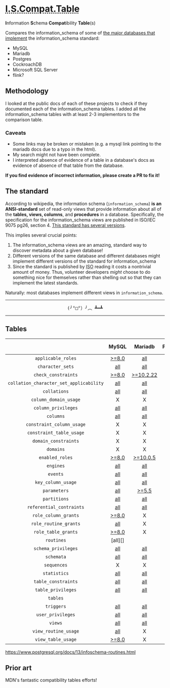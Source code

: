 <h1>
    <abbr title="Information Schema Compatibility Table">I.S.Compat.Table</abbr>
</h1>

**I**nformation **S**chema **Compat**ibility **Table**(s)

Compares the information_schema of some of [the major databases that implement][implementors] the information_schema standard:

- MySQL
- Mariadb
- Postgres
- CockroachDB
- Microsoft SQL Server
- flink?
  <!-- materialize: no information_schema _documented_; it should be postgres, right? -->
  <!-- dolt? -->
  <!-- ksqldb? -->
  <!-- Presto -->
  <!-- Apache Hive -->
  <!-- IBM db2? -->
  <!-- oracle whatever? -->
  <!-- your database here! -->

## Methodology

I looked at the public docs of each of these projects to check if they documented each of the information_schema tables.
I added all the information_schema tables with at least 2-3 implementors to the comparison table.

### Caveats

- Some links may be broken or mistaken (e.g. a mysql link pointing to the mariadb docs due to a typo in the html).
- My search might not have been complete.
- I interpreted absence of evidence of a table in a database's docs as evidence of absence of that table from the database.

**If you find evidence of incorrect information, please create a PR to fix it!**

## The standard

According to wikipedia, the information schema (`information_schema`) **is an ANSI-standard** set of read-only views that provide information about all of the **tables, views, columns**, and **procedures** in a database.
Specifically, the specification for the information_schema views are published in ISO/IEC 9075 pg26, section 4. [This standard has several versions][version history].

This implies several crucial points:

1. The information_schema views are an amazing, standard way to discover metadata about a given database!
1. Different versions of the same database and different databases might implement different versions of the standard for information_schema
1. Since the standard is published by <abbr title="the International Standards Organization">ISO</abbr> reading it costs a nontrivial amount of money.
   Thus, volunteer developers _might_ choose to do something nice for themselves rather than shelling out so that they can implement the latest standards.

Naturally: most databases implement different views in `information_schema`.

<hr/>
<p align=center> <span style="font-family: monospace" title="flipping table"> (╯°□°）╯︵ ┻━┻</span></p>
<hr/>

<!-- ## Table of contents (spoiler: the contents are tables)
0. tables
1. `applicable_roles`
1. `character_sets`
1. `check_constraints`
1. `collation_character_set_applicability`
1. `collations`
1. `column_domain_usage`
1. `column_privileges`
1. `columns`
1. `constraint_column_usage`
1. `constraint_table_usage`
1. `domain_constraints`
1. `domains`
1. `enabled_roles`
1. `engines`
1. `events`
1. `key_column_data_store`
1. `parameters`
1. `partitions`
1. `referential_contraints`
1. `role_column_grants`
1. `role_routine_grants`
1. `role_table_grants`
1. `schema_privileges`
1. `schemata`
1. `sequences`
1. `spatial_ref_sys`
1. `statistics`
1. `table_constraints`
1. `table_privileges`
1. `triggers`
1. `user_privileges`
1. `views`
1. `view_routine_usage`
1. `view_table_usage` -->

## Tables

<!-- this should be an output of the underlying data -->
|                                         |    MySQL     |     Mariadb      | PostgreSQL |  cockroachdb  | SQL Server | [snowflake][sf] |
| :-------------------------------------: | :----------: | :--------------: | :--------: | :-----------: | :--------: | :-------------: |
|           `applicable_roles`            |  [>=8.0][my01]|       [all][ma01]| [all][pg01] |       X       |     X      |       all       |
|            `character_sets`             |    [all][my02]|       [all][ma02]| [all][pg02] |       X       |     X      |        X        |
|           `check_constraints`           |  [>=8.0][my03]| [>=10.2.22][ma03]| [all][pg03] | [>=19.2][010] |     X      |        X        |
| `collation_character_set_applicability` |    [all][my04]|       [all][ma04]| [all][pg04] |       X       |     X      |        X        |
|              `collations`               |    [all][my05]|       [all][ma05]| [all][pg05] |       X       |     X      |        X        |
|          `column_domain_usage`          |      X       |        X         | [all][pg06] |       X       | [all][018] |        X        |
|           `column_privileges`           |  [all][my07]  |       [all][ma07]| [all][pg07] |       X       | [all][022] |        X        |
|                `columns`                |  [all][my08]  |       [all][ma08]| [all][pg08] |  [all][026]   | [all][027] |       all       |
|        `constraint_column_usage`        |      X       |        X         | [all][pg09] |       X       | [all][029] |        X        |
|        `constraint_table_usage`         |      X       |        X         | [all][pg10] |       X       | [all][031] |        X        |
|          `domain_constraints`           |      X       |        X         | [all][pg11] |       X       | [all][033] |        X        |
|                `domains`                |      X       |        X         | [all][pg12] |       X       | [all][035] |        X        |
|             `enabled_roles`             | [>=8.0][036] |  [>=10.0.5][ma13]| [all][pg13] |       X       |     X      |       all       |
|                `engines`                |  [all][039]  |       [all][ma14]|     X      |       X       |     X      |        X        |
|                `events`                 |  [all][041]  |       [all][ma15]|     X      |       X       |     X      |        X        |
|           `key_column_usage`            |  [all][043]  |       [all][ma16]| [all][pg16] |  [all][046]   | [all][047] |        X        |
|              `parameters`               |  [all][048]  |     [>=5.5][ma17]| [all][pg17] |   [ X][051]   | [all][052] |        X        |
|              `partitions`               |  [all][053]  |       [all][ma18]| [all][pg18] |       X       |     X      |        X        |
|        `referential_contraints`         |  [all][056]  |       [all][ma19]| [all][pg19] |  [all][059]   | [all][060] |       all       |
|          `role_column_grants`           | [>=8.0][061] |        X         | [all][pg20] |       X       |     X      |        X        |
|          `role_routine_grants`          |  [all][063]  |        X         | [all][pg21] |       X       |     X      |        X        |
|           `role_table_grants`           | [>=8.0][065] |        X         | [all][pg22] |  [all][068]   |     X      |        X        |
|               `routines`                |       [all][]       |                  |            |               |            |
|           `schema_privileges`           |  [all][068]  |    [all][ma24]    |     X      |       X       |     X      |        X        |
|               `schemata`                |  [all][070]  |    [all][ma25]    | [all][pg25] |  [all][073]   | [all][074] |       all       |
|               `sequences`               |      X       |        X         | [all][pg26] | [>=2.0][076]  |     X      |       all       |
|              `statistics`               |  [all][077]  |    [all][ma27]    |     X      |       X       |     X      |        X        |
|           `table_constraints`           |  [all][079]  |    [all][ma28]    | [all][pg28] |  [all][082]   | [all][083] |       all       |
|           `table_privileges`            |  [all][084]  |    [all][ma29]    | [all][pg29] |  [all][087]   | [all][088] |       all       |
|                `tables`                 |              |                  |            |               |            |       all       |
|               `triggers`                |  [all][089]  |    [all][ma31]    | [all][pg31] |       X       |     X      |        X        |
|            `user_privileges`            |  [all][092]  |    [all][ma32]    |     X      |       X       |     X      |        X        |
|                 `views`                 |  [all][094]  |    [all][ma33]    | [all][pg33] |  [all][097]   | [all][098] |       all       |
|          `view_routine_usage`           |  [all][099]  |        X         | [all][pg34] |       X       |     X      |        X        |
|           `view_table_usage`            | [>=8.0][101] |        X         | [all][pg35] |       X       | [all][103] |        X        |

<!-- notes: I rounded the Cockroachdb version ranges to the minor version -->
<!-- from snowflake allegations: USAGE_PRIVILEGES? -->

https://www.postgresql.org/docs/13/infoschema-routines.html
## Prior art

MDN's fantastic compatibility tables efforts!

<!-- general links -->

[implementors]: https://en.wikipedia.org/wiki/Information_schema#Implementation
[iso/iec-9pg26]: https://www.iso.org/standard/63555.html
[version history]: https://en.wikipedia.org/wiki/SQL#Standardization_history

<!-- reference links -->
<!-- TODO: group by database? -->

[pg01]: https://www.postgresql.org/docs/13/infoschema-applicable-roles.html
[pg02]: https://www.postgresql.org/docs/13/infoschema-character-sets.html
[pg03]: https://www.postgresql.org/docs/13/infoschema-check-constraints.html
[pg04]: https://www.postgresql.org/docs/13/infoschema-collation-character-set-applicab.html
[pg05]: https://www.postgresql.org/docs/13/infoschema-collations.html
[pg06]: https://www.postgresql.org/docs/13/infoschema-column-domain-usage.html
[pg07]: https://www.postgresql.org/docs/13/infoschema-column-privileges.html
[pg08]: https://www.postgresql.org/docs/13/infoschema-columns.html
[pg09]: https://www.postgresql.org/docs/13/infoschema-constraint-column-usage.html
[pg10]: https://www.postgresql.org/docs/13/infoschema-constraint-table-usage.html
[pg16]: https://www.postgresql.org/docs/13/infoschema-key-column-usage.html
[pg17]: https://www.postgresql.org/docs/13/infoschema-parameters.html
[pg18]: https://www.postgresql.org/docs/13/infoschema-parameters.html
[pg19]: https://www.postgresql.org/docs/13/infoschema-referential-constraints.html
[pg20]: https://www.postgresql.org/docs/13/infoschema-role-column-grants.html
[pg35]: https://www.postgresql.org/docs/13/infoschema-view-table-usage.html
[pg34]: https://www.postgresql.org/docs/13/infoschema-view-routine-usage.html
[pg31]: https://www.postgresql.org/docs/13/infoschema-triggers.html
[pg33]: https://www.postgresql.org/docs/13/infoschema-views.html
[pg25]: https://www.postgresql.org/docs/13/infoschema-routines.html
[pg26]: https://www.postgresql.org/docs/13/infoschema-sequences.html
[pg21]: https://www.postgresql.org/docs/13/infoschema-role-routine-grants.html
[pg22]: https://www.cockroachlabs.com/docs/stable/information-schema.html#role_table_grants
[pg28]: https://www.postgresql.org/docs/13/infoschema-table-constraints.html
[pg29]: https://www.postgresql.org/docs/13/infoschema-table-privileges.html
[066]: https://www.postgresql.org/docs/13/infoschema-role-table-grants.html

[my01]: https://dev.mysql.com/doc/refman/8.0/en/information-schema-applicable-roles-table.html
[my02]: https://dev.mysql.com/doc/refman/8.0/en/information-schema-character-sets-table.html
[my03]: https://dev.mysql.com/doc/refman/8.0/en/information-schema-check-constraints-table.html
[010]: https://www.cockroachlabs.com/docs/stable/information-schema.html#check_constraints
[my04]: https://dev.mysql.com/doc/refman/5.6/en/information-schema-collation-character-set-applicability-table.html

[ma01]: https://mariadb.com/kb/en/information-schema-applicable_roles-table/
[ma02]: https://mariadb.com/kb/en/information-schema-character_sets-table/
[ma03]: https://mariadb.com/kb/en/information-schema-check_constraints-table/
[ma04]: https://mariadb.com/kb/en/information-schema-collation_character_set_applicability-table/
[ma05]: https://mariadb.com/kb/en/information-schema-collations-table/
[ma07]: https://mariadb.com/kb/en/information-schema-column_privileges-table/
[ma08]: https://mariadb.com/kb/en/information-schema-columns-table/
[ma13]: https://mariadb.com/kb/en/information-schema-enabled_roles-table/
[ma14]: https://mariadb.com/kb/en/information-schema-engines-table/
[ma15]: https://mariadb.com/kb/en/information-schema-events-table/
[ma16]: https://mariadb.com/kb/en/information-schema-key_column_usage-table/
[ma17]: https://mariadb.com/kb/en/information-schema-parameters-table/
[ma18]: https://mariadb.com/kb/en/information-schema-partitions-table/
[ma19]: https://mariadb.com/kb/en/information-schema-referential_constraints-table/


[my05]: https://dev.mysql.com/doc/refman/8.0/en/information-schema-collations-table.html
[my07]: https://dev.mysql.com/doc/refman/5.7/en/information-schema-column-privileges-table.html
[my08]: https://dev.mysql.com/doc/refman/5.7/en/information-schema-columns-table.html
[036]: https://dev.mysql.com/doc/refman/8.0/en/information-schema-enabled-roles-table.html
[039]: https://dev.mysql.com/doc/refman/5.6/en/information-schema-engines-table.html
[041]: https://dev.mysql.com/doc/refman/5.6/en/information-schema-events-table.html
[043]: https://dev.mysql.com/doc/refman/5.6/en/information-schema-key-column-usage-table.html
[048]: https://dev.mysql.com/doc/refman/5.6/en/information-schema-parameters-table.html
[053]: https://dev.mysql.com/doc/refman/8.0/en/information-schema-partitions-table.html


[018]: https://docs.microsoft.com/en-us/sql/relational-databases/system-information-schema-views/column-domain-usage-transact-sql?view=sql-server-ver15
[022]: https://docs.microsoft.com/en-us/sql/relational-databases/system-information-schema-views/column-privileges-transact-sql?view=sql-server-ver15
[026]: https://docs.microsoft.com/en-us/sql/relational-databases/system-information-schema-views/columns-transact-sql?view=sql-server-ver15
[029]: https://docs.microsoft.com/en-us/sql/relational-databases/system-information-schema-views/constraint-column-usage-transact-sql?view=sql-server-ver15
[031]: https://docs.microsoft.com/en-us/sql/relational-databases/system-information-schema-views/constraint-table-usage-transact-sql?view=sql-server-ver15
[033]: https://docs.microsoft.com/en-us/sql/relational-databases/system-information-schema-views/domain-constraints-transact-sql?view=sql-server-ver15
[035]: https://docs.microsoft.com/en-us/sql/relational-databases/system-information-schema-views/domains-transact-sql?view=sql-server-2pg6
[047]: https://docs.microsoft.com/en-us/sql/relational-databases/system-information-schema-views/key-column-usage-transact-sql?view=sql-server-ver15
[052]: https://docs.microsoft.com/en-us/sql/relational-databases/system-information-schema-views/parameters-transact-sql?view=sql-server-ver15
[060]: https://docs.microsoft.com/en-us/sql/relational-databases/system-information-schema-views/referential-constraints-transact-sql?view=sql-server-ver15

[027]: https://www.cockroachlabs.com/docs/stable/information-schema.html#columns
[046]: https://www.cockroachlabs.com/docs/stable/information-schema.html#key_column_usage
[051]: https://www.cockroachlabs.com/docs/stable/information-schema.html
[059]: https://www.cockroachlabs.com/docs/stable/information-schema.html#referential_constraints

[056]: https://dev.mysql.com/doc/refman/8.0/en/information-schema-referential-constraints-table.html
[061]: https://dev.mysql.com/doc/refman/8.0/en/information-schema-role-column-grants-table.html
[063]: https://dev.mysql.com/doc/refman/8.0/en/information-schema-role-routine-grants-table.html
[065]: https://dev.mysql.com/doc/refman/8.0/en/information-schema-role-table-grants-table.html
[068]: https://dev.mysql.com/doc/refman/5.6/en/information-schema-schema-privileges-table.html
[070]: https://dev.mysql.com/doc/refman/8.0/en/information-schema-routines-table.html

[ma24]: https://mariadb.com/kb/en/information-schema-schema_privileges-table/
[ma25]: https://mariadb.com/kb/en/information-schema-routines-table/
[ma27]: https://mariadb.com/kb/en/information-schema-statistics-table/
[ma28]: https://mariadb.com/kb/en/information-schema-table_constraints-table/
[ma29]: https://mariadb.com/kb/en/information-schema-table_privileges-table/
[ma31]: https://mariadb.com/kb/en/information-schema-triggers-table/
[ma32]: https://mariadb.com/kb/en/information-schema-user_privileges-table/

[073]: https://docs.microsoft.com/en-us/sql/relational-databases/system-information-schema-views/routines-transact-sql?view=sql-server-ver15
[074]: https://www.cockroachlabs.com/docs/stable/information-schema.html
[076]: https://www.cockroachlabs.com/docs/stable/information-schema.html#sequences
[077]: https://dev.mysql.com/doc/refman/8.0/en/information-schema-statistics-table.html
[079]: https://dev.mysql.com/doc/refman/8.0/en/information-schema-table-constraints-table.html
[082]: https://www.cockroachlabs.com/docs/stable/information-schema.html#table_constraints
[083]: https://docs.microsoft.com/en-us/sql/relational-databases/system-information-schema-views/table-constraints-transact-sql?view=sql-server-ver15
[084]: https://dev.mysql.com/doc/refman/8.0/en/information-schema-table-privileges-table.html
[087]: https://www.cockroachlabs.com/docs/stable/information-schema.html#table_privileges
[088]: https://docs.microsoft.com/en-us/sql/relational-databases/system-information-schema-views/table-privileges-transact-sql?view=sql-server-ver15
[089]: https://dev.mysql.com/doc/refman/8.0/en/information-schema-triggers-table.html
[092]: https://dev.mysql.com/doc/refman/8.0/en/information-schema-user-privileges-table.html
[094]: https://dev.mysql.com/doc/refman/8.0/en/information-schema-views-table.html
[099]: https://dev.mysql.com/doc/refman/8.0/en/information-schema-view-routine-usage-table.html
[ma33]: https://mariadb.com/kb/en/information-schema-views-table/
[097]: https://www.cockroachlabs.com/docs/stable/information-schema.html#views
[098]: https://docs.microsoft.com/en-us/sql/relational-databases/system-information-schema-views/views-transact-sql?view=sql-server-ver15
[101]: https://dev.mysql.com/doc/refman/8.0/en/information-schema-view-table-usage-table.html
[103]: https://docs.microsoft.com/en-us/sql/relational-databases/system-information-schema-views/view-table-usage-transact-sql?view=sql-server-ver15
[sf]: https://docs.snowflake.com/en/sql-reference/info-schema.html
